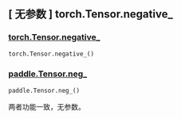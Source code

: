 ## [ 无参数 ] torch.Tensor.negative_

### [torch.Tensor.negative_](https://pytorch.org/docs/stable/generated/torch.Tensor.negative_.html)

```python
torch.Tensor.negative_()
```

### [paddle.Tensor.neg_]()

```python
paddle.Tensor.neg_()
```

两者功能一致，无参数。
